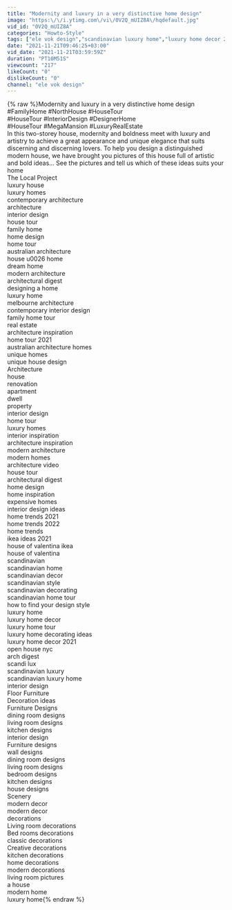 ```yaml
---
title: "Modernity and luxury in a very distinctive home design"
image: "https:\/\/i.ytimg.com\/vi\/0V2Q_mUIZ8A\/hqdefault.jpg"
vid_id: "0V2Q_mUIZ8A"
categories: "Howto-Style"
tags: ["ele vok design","scandinavian luxury home","luxury home decor 2021"]
date: "2021-11-21T09:46:25+03:00"
vid_date: "2021-11-21T03:59:59Z"
duration: "PT10M51S"
viewcount: "217"
likeCount: "0"
dislikeCount: "0"
channel: "ele vok design"
---
```

{% raw %}Modernity and luxury in a very distinctive home design <br />#FamilyHome #NorthHouse #HouseTour<br />#HouseTour #InteriorDesign #DesignerHome<br />#HouseTour #MegaMansion #LuxuryRealEstate<br />In this two-storey house, modernity and boldness meet with luxury and artistry to achieve a great appearance and unique elegance that suits discerning and discerning lovers. To help you design a distinguished modern house, we have brought you pictures of this house full of artistic and bold ideas… See the pictures and tell us which of these ideas suits your home<br />The Local Project<br />luxury house<br />luxury homes<br />contemporary architecture<br />architecture<br />interior design<br />house tour<br />family home<br />home design<br />home tour<br />australian architecture<br />house u0026 home<br />dream home<br />modern architecture<br />architectural digest<br />designing a home<br />luxury home<br />melbourne architecture<br />contemporary interior design<br />family home tour<br />real estate<br />architecture inspiration<br />home tour 2021<br />australian architecture homes<br />unique homes<br />unique house design<br />Architecture<br />house<br />renovation<br />apartment<br />dwell<br />property<br />interior design<br />home tour<br />luxury homes<br />interior inspiration<br />architecture inspiration<br />modern architecture<br />modern homes<br />architecture video<br />house tour<br />architectural digest<br />home design<br />home inspiration<br />expensive homes<br />interior design ideas<br />home trends 2021<br />home trends 2022<br />home trends<br />ikea ideas 2021<br />house of valentina ikea<br />house of valentina<br />scandinavian<br />scandinavian home<br />scandinavian decor<br />scandinavian style<br />scandinavian decorating<br />scandinavian home tour<br />how to find your design style<br />luxury home<br />luxury home decor<br />luxury home tour<br />luxury home decorating ideas<br />luxury home decor 2021<br />open house nyc<br />arch digest<br />scandi lux<br />scandinavian luxury<br />scandinavian luxury home<br />interior design<br />Floor Furniture<br />Decoration ideas<br />Furniture Designs<br />dining room designs<br />living room designs<br />kitchen designs<br />interior design<br />Furniture designs<br />wall designs<br />dining room designs<br />living room designs<br />bedroom designs<br />kitchen designs<br />house designs<br />Scenery<br />modern decor<br />modern decor<br />decorations<br />Living room decorations<br />Bed rooms decorations<br />classic decorations<br />Creative decorations<br />kitchen decorations<br />home decorations<br />modern decorations<br />living room pictures<br />a house<br />modern home<br />luxury home{% endraw %}
